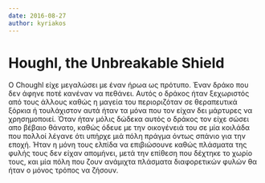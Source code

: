 ```yaml
---
date: 2016-08-27
author: kyriakos
---
```

# Houghl, the Unbreakable Shield

Ο Choughl είχε μεγαλώσει με έναν ήρωα ως πρότυπο. Έναν δράκο που δεν άφηνε
ποτέ κανέναν να πεθάνει. Αυτός ο δράκος ήταν ξεχωριστός από τους άλλους καθώς
η μαγεία του περιοριζόταν σε θεραπευτικά ξόρκια ή τουλάχιστον αυτά ήταν τα
μόνα που τον είχαν δει μάρτυρες να χρησημοποιεί. Όταν ήταν μόλις δώδεκα αυτός
ο δράκος τον είχε σώσει απο βέβαιο θάνατο, καθώς όδευε με την οικογένειά του
σε μία κοιλάδα που πολλοί λέγανε ότι υπήρχε μιά πόλη πράγμα όντως σπάνιο για
την εποχή. Ήταν η μόνη τους ελπίδα να επιβιώσουνε καθώς πλάσματα της φυλής
τους δεν είχαν απομήνει, μετά την επίθεση που δέχτηκε το χωρίο τους, και μία
πόλη που ζουν ανάμιχτα πλάσματα διαφορετικών φυλών θα ήταν ο μόνος τρόπος να
ζήσουν.

